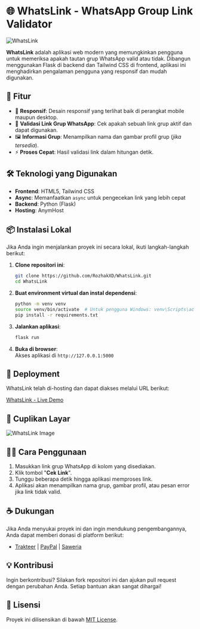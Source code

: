 # 🌐 WhatsLink - WhatsApp Group Link Validator
![WhatsLink](https://github.com/user-attachments/assets/56ec0346-98f4-4beb-b648-432e37370da1)

**WhatsLink** adalah aplikasi web modern yang memungkinkan pengguna untuk memeriksa apakah tautan grup WhatsApp valid atau tidak. Dibangun menggunakan Flask di backend dan Tailwind CSS di frontend, aplikasi ini menghadirkan pengalaman pengguna yang responsif dan mudah digunakan.

## 🎯 Fitur
- 🚀 **Responsif**: Desain responsif yang terlihat baik di perangkat mobile maupun desktop.
- 🔗 **Validasi Link Grup WhatsApp**: Cek apakah sebuah link grup aktif dan dapat digunakan.
- 🖼️ **Informasi Grup**: Menampilkan nama dan gambar profil grup (_jika tersedia_).
- ⚡ **Proses Cepat**: Hasil validasi link dalam hitungan detik.

## 🛠️ Teknologi yang Digunakan

- **Frontend**: HTML5, Tailwind CSS
- **Async**: Memanfaatkan `async` untuk pengecekan link yang lebih cepat
- **Backend**: Python (Flask)
- **Hosting**: AnymHost

## 📦 Instalasi Lokal
Jika Anda ingin menjalankan proyek ini secara lokal, ikuti langkah-langkah berikut:
1. **Clone repositori ini**:
    ```bash
    git clone https://github.com/RozhakXD/WhatsLink.git
    cd WhatsLink
    ```
2. **Buat environment virtual dan instal dependensi**:
    ```bash
    python -m venv venv
    source venv/bin/activate  # Untuk pengguna Windows: venv\Scripts\activate
    pip install -r requirements.txt
    ```
3. **Jalankan aplikasi**:
    ```bash
    flask run
    ```
4. **Buka di browser**:  
   Akses aplikasi di `http://127.0.0.1:5000`

## 🚀 Deployment
WhatsLink telah di-hosting dan dapat diakses melalui URL berikut:

[WhatsLink - Live Demo](https://www.whatslink.rozhak-dev.my.id/)

## 🎨 Cuplikan Layar
![WhatsLink Image](https://github.com/user-attachments/assets/45d7c9f3-feb6-4cf7-b344-18ae5cb4dd9d)

## 🧑‍💻 Cara Penggunaan

1. Masukkan link grup WhatsApp di kolom yang disediakan.
2. Klik tombol "**Cek Link**".
3. Tunggu beberapa detik hingga aplikasi memproses link.
4. Aplikasi akan menampilkan nama grup, gambar profil, atau pesan error jika link tidak valid.

## ☕ Dukungan
Jika Anda menyukai proyek ini dan ingin mendukung pengembangannya, Anda dapat memberi donasi di platform berikut:

- [Trakteer](https://trakteer.id/rozhak_official/tip) | [PayPal](https://paypal.me/rozhak9) | [Saweria](https://saweria.co/rozhak9)

## 💡 Kontribusi
Ingin berkontribusi? Silakan fork repositori ini dan ajukan pull request dengan perubahan Anda. Setiap bantuan akan sangat dihargai!

## 📝 Lisensi
Proyek ini dilisensikan di bawah [MIT License](https://github.com/RozhakXD/WhatsLink/blob/main/LICENSE).
